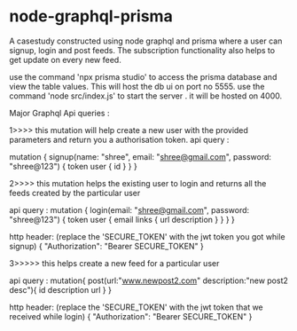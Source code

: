 # node-graphql-prisma
A casestudy constructed using node graphql and prisma where a user can signup, login and post feeds. 
The subscription functionality also helps to get update on every new feed.

use the command 'npx prisma studio' to access the prisma database and view the table values. This will host the db ui on port no 5555.
use the command 'node src/index.js' to start the server . it will be hosted on 4000.

Major Graphql Api queries :



 1>>>> this mutation will help create a new user with the provided parameters and return you a authorisation token.
api query :

mutation {
  signup(name: "shree", email: "shree@gmail.com", password: "shree@123") {
    token
    user {
      id
    }
  }
}



2>>>> this mutation helps the existing user to login and returns all the feeds created by the particular user

api query :
mutation {
  login(email: "shree@gmail.com", password: "shree@123") {
    token
    user {
      email
      links {
        url
        description
      }
    }
  }
}

http header: (replace the 'SECURE_TOKEN' with the jwt token you got while signup)
{
  "Authorization": "Bearer SECURE_TOKEN"
}



3>>>>> this helps create a new feed for a particular user

api query :
mutation{
  post(url:"www.newpost2.com" description:"new post2 desc"){
    id
    description
    url
  }
}

http header: (replace the 'SECURE_TOKEN' with the jwt token that we received while login)
{
  "Authorization": "Bearer SECURE_TOKEN"
}
